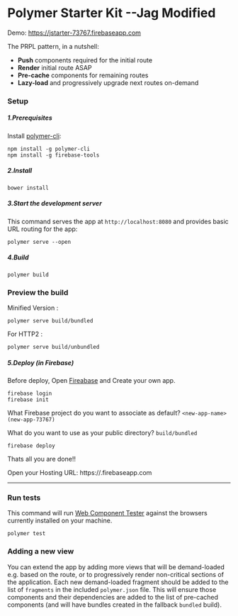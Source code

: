 # Polymer Starter Kit --Jag Modified

Demo: https://jstarter-73767.firebaseapp.com

The PRPL pattern, in a nutshell:

* **Push** components required for the initial route
* **Render** initial route ASAP
* **Pre-cache** components for remaining routes
* **Lazy-load** and progressively upgrade next routes on-demand

### Setup

##### 1.Prerequisites

Install [polymer-cli](https://github.com/Polymer/polymer-cli):

    npm install -g polymer-cli
    npm install -g firebase-tools

##### 2.Install

    bower install

##### 3.Start the development server

This command serves the app at `http://localhost:8080` and provides basic URL
routing for the app:

    polymer serve --open


##### 4.Build

    polymer build

### Preview the build

Minified Version :

    polymer serve build/bundled
    
For HTTP2 :

    polymer serve build/unbundled



##### 5.Deploy (in Firebase)

Before deploy, Open [Fireabase](https://firebase.google.com/) and Create your own app.


    firebase login
    firebase init

What Firebase project do you want to associate as default? `<new-app-name> (new-app-73767)`


What do you want to use as your public directory? `build/bundled`


    firebase deploy


Thats all you are done!!

Open your Hosting URL: https://<firebase-app-name>.firebaseapp.com


---
### Run tests

This command will run
[Web Component Tester](https://github.com/Polymer/web-component-tester) against the
browsers currently installed on your machine.

    polymer test

### Adding a new view

You can extend the app by adding more views that will be demand-loaded
e.g. based on the route, or to progressively render non-critical sections
of the application.  Each new demand-loaded fragment should be added to the
list of `fragments` in the included `polymer.json` file.  This will ensure
those components and their dependencies are added to the list of pre-cached
components (and will have bundles created in the fallback `bundled` build).
